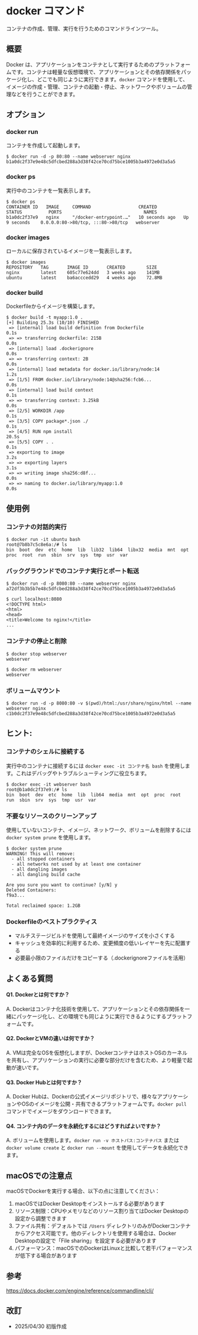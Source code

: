 # docker コマンド

コンテナの作成、管理、実行を行うためのコマンドラインツール。

## 概要

Docker は、アプリケーションをコンテナとして実行するためのプラットフォームです。コンテナは軽量な仮想環境で、アプリケーションとその依存関係をパッケージ化し、どこでも同じように実行できます。`docker` コマンドを使用して、イメージの作成・管理、コンテナの起動・停止、ネットワークやボリュームの管理などを行うことができます。

## オプション

### **docker run**

コンテナを作成して起動します。

```console
$ docker run -d -p 80:80 --name webserver nginx
b1a0dc2f37e9e48c5dfcbed288a3d38f42ce70cd75bce1005b3a4972e0d3a5a5
```

### **docker ps**

実行中のコンテナを一覧表示します。

```console
$ docker ps
CONTAINER ID   IMAGE     COMMAND                  CREATED          STATUS          PORTS                               NAMES
b1a0dc2f37e9   nginx     "/docker-entrypoint.…"   10 seconds ago   Up 9 seconds    0.0.0.0:80->80/tcp, :::80->80/tcp   webserver
```

### **docker images**

ローカルに保存されているイメージを一覧表示します。

```console
$ docker images
REPOSITORY   TAG       IMAGE ID       CREATED        SIZE
nginx        latest    605c77e624dd   3 weeks ago    141MB
ubuntu       latest    ba6acccedd29   4 weeks ago    72.8MB
```

### **docker build**

Dockerfileからイメージを構築します。

```console
$ docker build -t myapp:1.0 .
[+] Building 25.3s (10/10) FINISHED
 => [internal] load build definition from Dockerfile                       0.1s
 => => transferring dockerfile: 215B                                       0.0s
 => [internal] load .dockerignore                                          0.0s
 => => transferring context: 2B                                            0.0s
 => [internal] load metadata for docker.io/library/node:14                 1.2s
 => [1/5] FROM docker.io/library/node:14@sha256:fcb6...                    0.0s
 => [internal] load build context                                          0.1s
 => => transferring context: 3.25kB                                        0.0s
 => [2/5] WORKDIR /app                                                     0.1s
 => [3/5] COPY package*.json ./                                            0.1s
 => [4/5] RUN npm install                                                 20.5s
 => [5/5] COPY . .                                                         0.1s
 => exporting to image                                                     3.2s
 => => exporting layers                                                    3.1s
 => => writing image sha256:d8f...                                         0.0s
 => => naming to docker.io/library/myapp:1.0                               0.0s
```

## 使用例

### コンテナの対話的実行

```console
$ docker run -it ubuntu bash
root@7b8b7c5c8e6a:/# ls
bin  boot  dev  etc  home  lib  lib32  lib64  libx32  media  mnt  opt  proc  root  run  sbin  srv  sys  tmp  usr  var
```

### バックグラウンドでのコンテナ実行とポート転送

```console
$ docker run -d -p 8080:80 --name webserver nginx
a72df3b3b5b7e48c5dfcbed288a3d38f42ce70cd75bce1005b3a4972e0d3a5a5

$ curl localhost:8080
<!DOCTYPE html>
<html>
<head>
<title>Welcome to nginx!</title>
...
```

### コンテナの停止と削除

```console
$ docker stop webserver
webserver

$ docker rm webserver
webserver
```

### ボリュームマウント

```console
$ docker run -d -p 8080:80 -v $(pwd)/html:/usr/share/nginx/html --name webserver nginx
c1b0dc2f37e9e48c5dfcbed288a3d38f42ce70cd75bce1005b3a4972e0d3a5a5
```

## ヒント:

### コンテナのシェルに接続する

実行中のコンテナに接続するには `docker exec -it コンテナ名 bash` を使用します。これはデバッグやトラブルシューティングに役立ちます。

```console
$ docker exec -it webserver bash
root@b1a0dc2f37e9:/# ls
bin  boot  dev  etc  home  lib  lib64  media  mnt  opt  proc  root  run  sbin  srv  sys  tmp  usr  var
```

### 不要なリソースのクリーンアップ

使用していないコンテナ、イメージ、ネットワーク、ボリュームを削除するには `docker system prune` を使用します。

```console
$ docker system prune
WARNING! This will remove:
  - all stopped containers
  - all networks not used by at least one container
  - all dangling images
  - all dangling build cache

Are you sure you want to continue? [y/N] y
Deleted Containers:
f9a3...

Total reclaimed space: 1.2GB
```

### Dockerfileのベストプラクティス

- マルチステージビルドを使用して最終イメージのサイズを小さくする
- キャッシュを効率的に利用するため、変更頻度の低いレイヤーを先に配置する
- 必要最小限のファイルだけをコピーする（.dockerignoreファイルを活用）

## よくある質問

#### Q1. Dockerとは何ですか？
A. Dockerはコンテナ化技術を使用して、アプリケーションとその依存関係を一緒にパッケージ化し、どの環境でも同じように実行できるようにするプラットフォームです。

#### Q2. DockerとVMの違いは何ですか？
A. VMは完全なOSを仮想化しますが、DockerコンテナはホストOSのカーネルを共有し、アプリケーションの実行に必要な部分だけを含むため、より軽量で起動が速いです。

#### Q3. Docker Hubとは何ですか？
A. Docker Hubは、Dockerの公式イメージリポジトリで、様々なアプリケーションやOSのイメージを公開・共有できるプラットフォームです。`docker pull` コマンドでイメージをダウンロードできます。

#### Q4. コンテナ内のデータを永続化するにはどうすればよいですか？
A. ボリュームを使用します。`docker run -v ホストパス:コンテナパス` または `docker volume create` と `docker run --mount` を使用してデータを永続化できます。

## macOSでの注意点

macOSでDockerを実行する場合、以下の点に注意してください：

1. macOSではDocker Desktopをインストールする必要があります
2. リソース制限：CPUやメモリなどのリソース割り当てはDocker Desktopの設定から調整できます
3. ファイル共有：デフォルトでは `/Users` ディレクトリのみがDockerコンテナからアクセス可能です。他のディレクトリを使用する場合は、Docker Desktopの設定で「File sharing」を設定する必要があります
4. パフォーマンス：macOSでのDockerはLinuxと比較して若干パフォーマンスが低下する場合があります

## 参考

https://docs.docker.com/engine/reference/commandline/cli/

## 改訂

- 2025/04/30 初版作成
